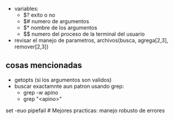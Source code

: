- variables:
  - $? exito o no
  - $# numero de argumentos
  - $\* nombre de los argumentos
  - $$ numero del proceso de la terminal del usuario
- revisar el manejo de parametros, archivos(busca, agrega[2,3], remover[2,3])

## cosas mencionadas

- getopts (si los argumentos son validos)
- buscar exactamnte aun patron usando grep:
  - grep -w apino
  - grep "\<apino\>"

set -euo pipefail # Mejores practicas: manejo robusto de errores
